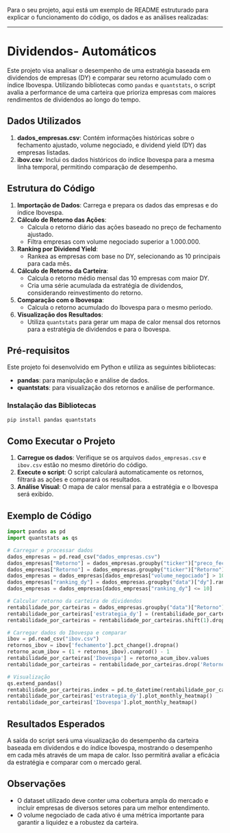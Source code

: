 Para o seu projeto, aqui está um exemplo de README estruturado para explicar o funcionamento do código, os dados e as análises realizadas:

---

# Dividendos- Automáticos 

Este projeto visa analisar o desempenho de uma estratégia baseada em dividendos de empresas (DY) e comparar seu retorno acumulado com o índice Ibovespa. Utilizando bibliotecas como `pandas` e `quantstats`, o script avalia a performance de uma carteira que prioriza empresas com maiores rendimentos de dividendos ao longo do tempo.

## Dados Utilizados

1. **dados_empresas.csv**: Contém informações históricas sobre o fechamento ajustado, volume negociado, e dividend yield (DY) das empresas listadas.
2. **ibov.csv**: Inclui os dados históricos do índice Ibovespa para a mesma linha temporal, permitindo comparação de desempenho.

## Estrutura do Código

1. **Importação de Dados**: Carrega e prepara os dados das empresas e do índice Ibovespa.
2. **Cálculo de Retorno das Ações**: 
    - Calcula o retorno diário das ações baseado no preço de fechamento ajustado.
    - Filtra empresas com volume negociado superior a 1.000.000.
3. **Ranking por Dividend Yield**:
    - Rankea as empresas com base no DY, selecionando as 10 principais para cada mês.
4. **Cálculo de Retorno da Carteira**:
    - Calcula o retorno médio mensal das 10 empresas com maior DY.
    - Cria uma série acumulada da estratégia de dividendos, considerando reinvestimento do retorno.
5. **Comparação com o Ibovespa**:
    - Calcula o retorno acumulado do Ibovespa para o mesmo período.
6. **Visualização dos Resultados**:
    - Utiliza `quantstats` para gerar um mapa de calor mensal dos retornos para a estratégia de dividendos e para o Ibovespa.

## Pré-requisitos

Este projeto foi desenvolvido em Python e utiliza as seguintes bibliotecas:
- **pandas**: para manipulação e análise de dados.
- **quantstats**: para visualização dos retornos e análise de performance.

### Instalação das Bibliotecas

```bash
pip install pandas quantstats
```

## Como Executar o Projeto

1. **Carregue os dados**: Verifique se os arquivos `dados_empresas.csv` e `ibov.csv` estão no mesmo diretório do código.
2. **Execute o script**: O script calculará automaticamente os retornos, filtrará as ações e comparará os resultados.
3. **Análise Visual**: O mapa de calor mensal para a estratégia e o Ibovespa será exibido.

## Exemplo de Código

```python
import pandas as pd
import quantstats as qs

# Carregar e processar dados
dados_empresas = pd.read_csv("dados_empresas.csv")
dados_empresas["Retorno"] = dados_empresas.groupby("ticker")["preco_fechamento_ajustado"].pct_change()
dados_empresas["Retorno"] = dados_empresas.groupby("ticker")["Retorno"].shift(-1)
dados_empresas = dados_empresas[dados_empresas["volume_negociado"] > 1000000]
dados_empresas["ranking_dy"] = dados_empresas.groupby("data")["dy"].rank(ascending=False)
dados_empresas = dados_empresas[dados_empresas["ranking_dy"] <= 10]

# Calcular retorno da carteira de dividendos
rentabilidade_por_carteiras = dados_empresas.groupby("data")["Retorno"].mean().to_frame()
rentabilidade_por_carteiras['estrategia_dy'] = (rentabilidade_por_carteiras['Retorno'] + 1).cumprod() - 1
rentabilidade_por_carteiras = rentabilidade_por_carteiras.shift(1).dropna()

# Carregar dados do Ibovespa e comparar
ibov = pd.read_csv("ibov.csv")
retornos_ibov = ibov['fechamento'].pct_change().dropna()
retorno_acum_ibov = (1 + retornos_ibov).cumprod() - 1
rentabilidade_por_carteiras['Ibovespa'] = retorno_acum_ibov.values
rentabilidade_por_carteiras = rentabilidade_por_carteiras.drop('Retorno', axis=1)

# Visualização
qs.extend_pandas()
rentabilidade_por_carteiras.index = pd.to_datetime(rentabilidade_por_carteiras.index)
rentabilidade_por_carteiras['estrategia_dy'].plot_monthly_heatmap()
rentabilidade_por_carteiras['Ibovespa'].plot_monthly_heatmap()
```

## Resultados Esperados

A saída do script será uma visualização do desempenho da carteira baseada em dividendos e do índice Ibovespa, mostrando o desempenho em cada mês através de um mapa de calor. Isso permitirá avaliar a eficácia da estratégia e comparar com o mercado geral.

## Observações

- O dataset utilizado deve conter uma cobertura ampla do mercado e incluir empresas de diversos setores para um melhor entendimento.
- O volume negociado de cada ativo é uma métrica importante para garantir a liquidez e a robustez da carteira.
